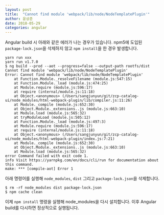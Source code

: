 ```yaml
---
layout: post
title:  "Cannot find module 'webpack/lib/node/NodeTemplatePlugin'"
author: 윤상준
date: 2018-05-29
categories: angular
---
```


Angular build 시 아래와 같은 에러가 나는 경우가 있습니다.
npm5에 도입된 `package-lock.json`을 삭제하지 않고 `npm install`을 한 경우 발생합니다.

```
yarn run xxx
yarn run v1.7.0
$ ng build --prod --aot --progress=false --output-path rootfs/dist
Cannot find module 'webpack/lib/node/NodeTemplatePlugin'
Error: Cannot find module 'webpack/lib/node/NodeTemplatePlugin'
    at Function.Module._resolveFilename (module.js:547:15)
    at Function.Module._load (module.js:474:25)
    at Module.require (module.js:596:17)
    at require (internal/module.js:11:18)
    at Object.<anonymous> (/Users/sangjunyun/git/zcp-catalog-ui/node_modules/html-webpack-plugin/lib/compiler.js:11:26)
    at Module._compile (module.js:652:30)
    at Object.Module._extensions..js (module.js:663:10)
    at Module.load (module.js:565:32)
    at tryModuleLoad (module.js:505:12)
    at Function.Module._load (module.js:497:3)
    at Module.require (module.js:596:17)
    at require (internal/module.js:11:18)
    at Object.<anonymous> (/Users/sangjunyun/git/zcp-catalog-ui/node_modules/html-webpack-plugin/index.js:7:21)
    at Module._compile (module.js:652:30)
    at Object.Module._extensions..js (module.js:663:10)
    at Module.load (module.js:565:32)
error Command failed with exit code 1.
info Visit https://yarnpkg.com/en/docs/cli/run for documentation about this command.
make: *** [compile-aot] Error 1
```

아래 명령어를 실행해 `node_modules`, `dist` 그리고 `package-lock.json`을 삭제합니다.

```
$ rm -rf node_modules dist package-lock.json
$ npm cache clean
```

이제 `npm install` 명령을 실행해 node_modules을 다시 설치합니다.
이후 Angular build를 다시하면 정상적으로 실행됩니다.
